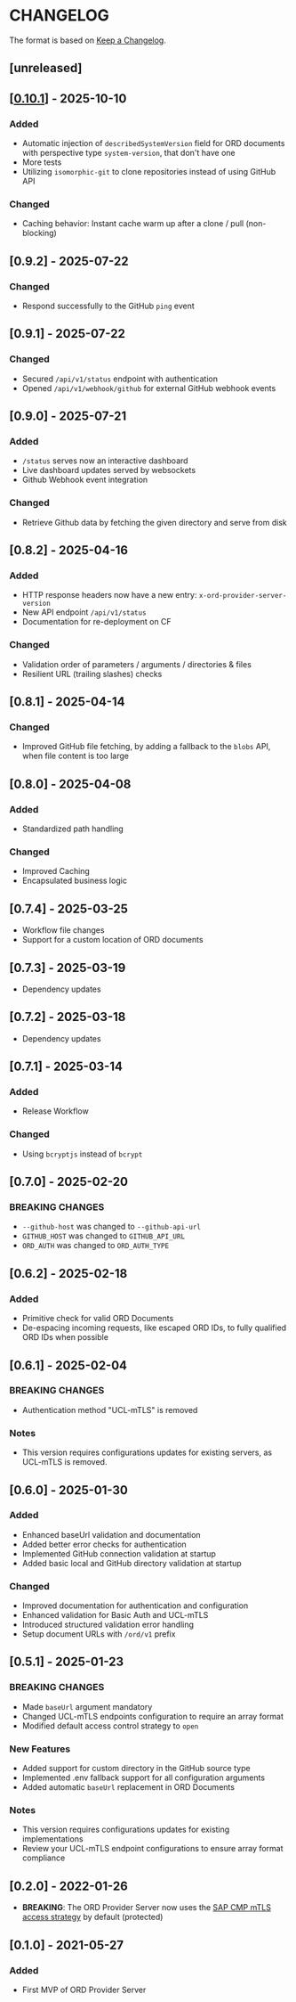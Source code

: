 # CHANGELOG

The format is based on [Keep a Changelog](https://keepachangelog.com/en/1.0.0/).

## [unreleased]

## [[0.10.1](https://github.com/open-resource-discovery/provider-server/releases/tag/v0.10.1)] - 2025-10-10

### Added

- Automatic injection of `describedSystemVersion` field for ORD documents with perspective type `system-version`, that don't have one
- More tests
- Utilizing `isomorphic-git` to clone repositories instead of using GitHub API

### Changed

- Caching behavior: Instant cache warm up after a clone / pull (non-blocking)

## [0.9.2] - 2025-07-22

### Changed

- Respond successfully to the GitHub `ping` event

## [0.9.1] - 2025-07-22

### Changed

- Secured `/api/v1/status` endpoint with authentication
- Opened `/api/v1/webhook/github` for external GitHub webhook events

## [0.9.0] - 2025-07-21

### Added

- `/status` serves now an interactive dashboard
- Live dashboard updates served by websockets
- Github Webhook event integration

### Changed

- Retrieve Github data by fetching the given directory and serve from disk

## [0.8.2] - 2025-04-16

### Added

- HTTP response headers now have a new entry: `x-ord-provider-server-version`
- New API endpoint `/api/v1/status`
- Documentation for re-deployment on CF

### Changed

- Validation order of parameters / arguments / directories & files
- Resilient URL (trailing slashes) checks

## [0.8.1] - 2025-04-14

### Changed

- Improved GitHub file fetching, by adding a fallback to the `blobs` API, when file content is too large

## [0.8.0] - 2025-04-08

### Added

- Standardized path handling

### Changed

- Improved Caching
- Encapsulated business logic

## [0.7.4] - 2025-03-25

- Workflow file changes
- Support for a custom location of ORD documents

## [0.7.3] - 2025-03-19

- Dependency updates

## [0.7.2] - 2025-03-18

- Dependency updates

## [0.7.1] - 2025-03-14

### Added

- Release Workflow

### Changed

- Using `bcryptjs` instead of `bcrypt`

## [0.7.0] - 2025-02-20

### BREAKING CHANGES

- `--github-host` was changed to `--github-api-url`
- `GITHUB_HOST` was changed to `GITHUB_API_URL`
- `ORD_AUTH` was changed to `ORD_AUTH_TYPE`

## [0.6.2] - 2025-02-18

### Added

- Primitive check for valid ORD Documents
- De-espacing incoming requests, like escaped ORD IDs, to fully qualified ORD IDs when possible

## [0.6.1] - 2025-02-04

### BREAKING CHANGES

- Authentication method "UCL-mTLS" is removed

### Notes

- This version requires configurations updates for existing servers, as UCL-mTLS is removed.

## [0.6.0] - 2025-01-30

### Added

- Enhanced baseUrl validation and documentation
- Added better error checks for authentication
- Implemented GitHub connection validation at startup
- Added basic local and GitHub directory validation at startup

### Changed

- Improved documentation for authentication and configuration
- Enhanced validation for Basic Auth and UCL-mTLS
- Introduced structured validation error handling
- Setup document URLs with `/ord/v1` prefix

## [0.5.1] - 2025-01-23

### BREAKING CHANGES

- Made `baseUrl` argument mandatory
- Changed UCL-mTLS endpoints configuration to require an array format
- Modified default access control strategy to `open`

### New Features

- Added support for custom directory in the GitHub source type
- Implemented .env fallback support for all configuration arguments
- Added automatic `baseUrl` replacement in ORD Documents

### Notes

- This version requires configurations updates for existing implementations
- Review your UCL-mTLS endpoint configurations to ensure array format compliance

## [0.2.0] - 2022-01-26

- **BREAKING**: The ORD Provider Server now uses the [SAP CMP mTLS access strategy](https://pages.github.tools.sap/CentralEngineering/open-resource-discovery-specification/#/access-strategies/sap-cmp-mtls-v1) by default (protected)

## [0.1.0] - 2021-05-27

### Added

- First MVP of ORD Provider Server
